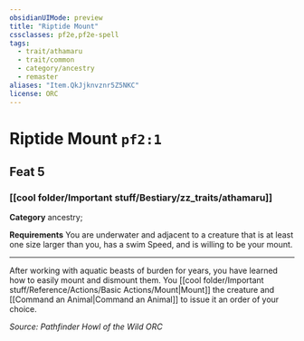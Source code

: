 ```yaml
---
obsidianUIMode: preview
title: "Riptide Mount"
cssclasses: pf2e,pf2e-spell
tags:
  - trait/athamaru
  - trait/common
  - category/ancestry
  - remaster
aliases: "Item.QkJjknvznr5Z5NKC"
license: ORC
---
```

# Riptide Mount `pf2:1`
## Feat 5
### [[cool folder/Important stuff/Bestiary/zz_traits/athamaru]]

**Category** ancestry; 




**Requirements** You are underwater and adjacent to a creature that is at least one size larger than you, has a swim Speed, and is willing to be your mount.

* * *

After working with aquatic beasts of burden for years, you have learned how to easily mount and dismount them. You [[cool folder/Important stuff/Reference/Actions/Basic Actions/Mount|Mount]] the creature and [[Command an Animal|Command an Animal]] to issue it an order of your choice.

*Source: Pathfinder Howl of the Wild*
*ORC*